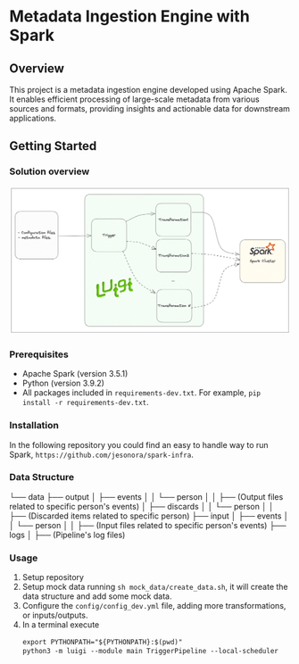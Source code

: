# Metadata Ingestion Engine with Spark

## Overview

This project is a metadata ingestion engine developed using Apache Spark. It enables efficient processing of large-scale metadata from various sources and formats, providing insights and actionable data for downstream applications.

## Getting Started

### Solution overview
![solution](img/solution.png)

### Prerequisites

- Apache Spark (version 3.5.1)
- Python (version 3.9.2)
- All packages included in `requirements-dev.txt`. For example, `pip install -r requirements-dev.txt`.

### Installation

In the following repository you could find an easy to handle way to run Spark, `https://github.com/jesonora/spark-infra`.

### Data Structure
└── data
    ├── output
    │   ├── events
    │   │   └── person
    │   │       ├── (Output files related to specific person's events)
    │   ├── discards
    │   │   └── person
    │   │       ├── (Discarded items related to specific person)
    ├── input
    │   ├── events
    │   │   └── person
    │   │       ├── (Input files related to specific person's events)
    ├── logs
    │   ├── (Pipeline's log files)

### Usage

1. Setup repository
2. Setup mock data running `sh mock_data/create_data.sh`, it will create the data structure and add some mock data.
3. Configure the `config/config_dev.yml` file, adding more transformations, or inputs/outputs.
4. In a terminal execute
   ```shell
   export PYTHONPATH="${PYTHONPATH}:$(pwd)"
   python3 -m luigi --module main TriggerPipeline --local-scheduler
   ```
